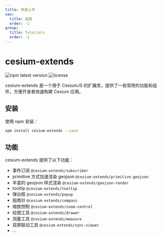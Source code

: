 ```yaml
---
title: 快速上手
nav:
  title: 指南
  order: -1
group:
  title: Tutorials
  order: -1
---
```


# cesium-extends

![npm latest version](https://img.shields.io/npm/v/cesium-extends.svg) ![license](https://img.shields.io/npm/l/cesium-extends)

cesium-extends 是一个用于 CesiumJS 的扩展库，提供了一些常用的功能和组件，方便开发者快速构建 Cesium 应用。

## 安装

使用 npm 安装：

```bash
npm install cesium-extends --save
```

## 功能

cesium-extends 提供了以下功能：

- 事件订阅 `@cesium-extends/subscriber`
- primitive 方式加速渲染 geojson `@cesium-extends/primitive-geojson`
- 丰富的 geojson 样式渲染 `@cesium-extends/geojson-render`
- tooltip `@cesium-extends/tooltip`
- 弹出框 `@cesium-extends/popup`
- 指南针 `@cesium-extends/compass`
- 缩放控制 `@cesium-extends/zoom-control`
- 绘图工具 `@cesium-extends/drawer`
- 测量工具 `@cesium-extends/measure`
- 双屏联动工具 `@cesium-extends/sync-viewer`
- ...
